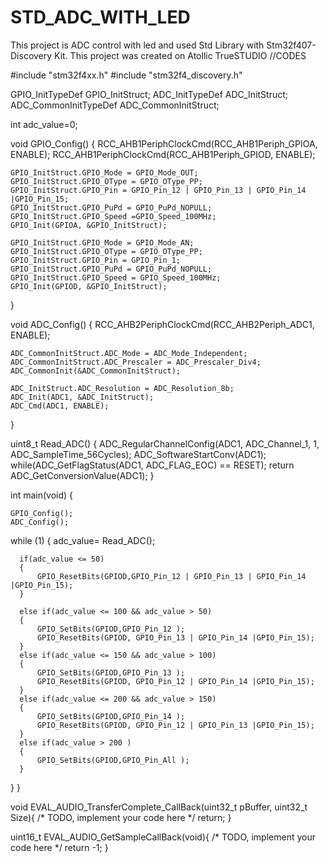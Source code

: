 # STD_ADC_WITH_LED
This project is ADC control with led and used Std Library with Stm32f407-Discovery Kit. This project was created on Atollic TrueSTUDIO
//CODES

#include "stm32f4xx.h"
#include "stm32f4_discovery.h"

GPIO_InitTypeDef GPIO_InitStruct;
ADC_InitTypeDef ADC_InitStruct;
ADC_CommonInitTypeDef ADC_CommonInitStruct;

int adc_value=0;

void GPIO_Config()
{
	RCC_AHB1PeriphClockCmd(RCC_AHB1Periph_GPIOA, ENABLE);
	RCC_AHB1PeriphClockCmd(RCC_AHB1Periph_GPIOD, ENABLE);

	GPIO_InitStruct.GPIO_Mode = GPIO_Mode_OUT;
	GPIO_InitStruct.GPIO_OType = GPIO_OType_PP;
	GPIO_InitStruct.GPIO_Pin = GPIO_Pin_12 | GPIO_Pin_13 | GPIO_Pin_14 |GPIO_Pin_15;
	GPIO_InitStruct.GPIO_PuPd = GPIO_PuPd_NOPULL;
	GPIO_InitStruct.GPIO_Speed =GPIO_Speed_100MHz;
	GPIO_Init(GPIOA, &GPIO_InitStruct);

	GPIO_InitStruct.GPIO_Mode = GPIO_Mode_AN;
	GPIO_InitStruct.GPIO_OType = GPIO_OType_PP;
	GPIO_InitStruct.GPIO_Pin = GPIO_Pin_1;
	GPIO_InitStruct.GPIO_PuPd = GPIO_PuPd_NOPULL;
	GPIO_InitStruct.GPIO_Speed = GPIO_Speed_100MHz;
	GPIO_Init(GPIOD, &GPIO_InitStruct);
}

void ADC_Config()
{
	RCC_AHB2PeriphClockCmd(RCC_AHB2Periph_ADC1, ENABLE);

	ADC_CommonInitStruct.ADC_Mode = ADC_Mode_Independent;
	ADC_CommonInitStruct.ADC_Prescaler = ADC_Prescaler_Div4;
	ADC_CommonInit(&ADC_CommonInitStruct);

	ADC_InitStruct.ADC_Resolution = ADC_Resolution_8b;
	ADC_Init(ADC1, &ADC_InitStruct);
	ADC_Cmd(ADC1, ENABLE);
}

uint8_t Read_ADC()
{
	ADC_RegularChannelConfig(ADC1, ADC_Channel_1, 1, ADC_SampleTime_56Cycles);
	ADC_SoftwareStartConv(ADC1);
	while(ADC_GetFlagStatus(ADC1, ADC_FLAG_EOC) == RESET);
	return ADC_GetConversionValue(ADC1);
}


int main(void)
{

	GPIO_Config();
	ADC_Config();

  while (1)
  {
	  adc_value= Read_ADC();

	  if(adc_value <= 50)
	  {
		  GPIO_ResetBits(GPIOD,GPIO_Pin_12 | GPIO_Pin_13 | GPIO_Pin_14 |GPIO_Pin_15);
	  }

	  else if(adc_value <= 100 && adc_value > 50)
	  {
		  GPIO_SetBits(GPIOD,GPIO_Pin_12 );
		  GPIO_ResetBits(GPIOD, GPIO_Pin_13 | GPIO_Pin_14 |GPIO_Pin_15);
	  }
	  else if(adc_value <= 150 && adc_value > 100)
	  {
	  	  GPIO_SetBits(GPIOD,GPIO_Pin_13 );
	  	  GPIO_ResetBits(GPIOD, GPIO_Pin_12 | GPIO_Pin_14 |GPIO_Pin_15);
	  }
	  else if(adc_value <= 200 && adc_value > 150)
	  {
	  	  GPIO_SetBits(GPIOD,GPIO_Pin_14 );
	  	  GPIO_ResetBits(GPIOD, GPIO_Pin_12 | GPIO_Pin_13 |GPIO_Pin_15);
	  }
	  else if(adc_value > 200 )
	  {
	  	  GPIO_SetBits(GPIOD,GPIO_Pin_All );
	  }

  }
}


void EVAL_AUDIO_TransferComplete_CallBack(uint32_t pBuffer, uint32_t Size){
  /* TODO, implement your code here */
  return;
}

uint16_t EVAL_AUDIO_GetSampleCallBack(void){
  /* TODO, implement your code here */
  return -1;
}
